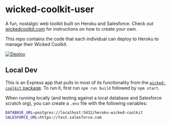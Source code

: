 # wicked-coolkit-user

A fun, nostalgic web toolkit built on Heroku and Salesforce. Check out [wickedcoolkit.com](https://wickedcoolkit.com) for instructions on how to create your own.

This repo contains the code that each individual can deploy to Heroku to manage their Wicked Coolkit.

[![Deploy](https://www.herokucdn.com/deploy/button.svg)](https://heroku.com/deploy)

## Local Dev

This is an Express app that pulls in most of its functionality from the [`wicked-coolkit` package](http://npmjs.com/package/wicked-coolkit). To run it, first run `npm run build` followed by `npm start`.

When running locally (and testing against a local database and Salesforce scratch org), you can create a `.env` file with the following variables:

```sh
DATABASE_URL=postgres://localhost:5432/heroku-wicked-coolkit
SALESFORCE_URL=https://test.salesforce.com
```
